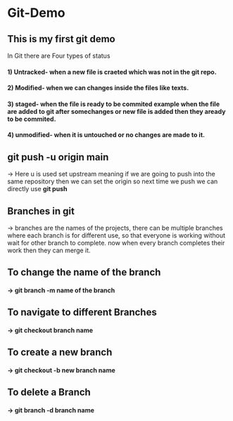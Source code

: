 # Git-Demo

<h2>This is my first git demo</h2>

In Git there are Four types of status

<h4>1) Untracked- when a new file is craeted which was not in the git repo.</h4>
<h4>2) Modified- when we can changes inside the files like texts.</h4>
<h4>3) staged- when the file is ready to be commited example when the file are added to git after somechanges or new file is added then they aready to be commited.</h4>
<h4>4) unmodified- when it is untouched or no changes are made to it.</h4>

<h2> git push -u origin main </h2>
 -> Here u is used set upstream meaning if we are going to push into the same repository then we can set the origin so next time we push we can directly use <b>git push</b>

<h2> Branches in git </h2>
 -> branches are the names of the projects, there can be multiple branches where each branch is for different use, so that everyone is working without wait for other branch to complete.
 now when every branch completes their work then they can merge it.

<h2> To change the name of the branch  </h2>
 <h4>-> git branch -m name of the branch</h4>

<h2> To navigate to different Branches  </h2>
<h4>-> git checkout branch name </h4>

<h2> To create a new branch </h2>
<h4>-> git checkout -b new branch name </h4>

 <h2>To delete a Branch </h2>
 <h4>-> git branch -d branch name </h4>
